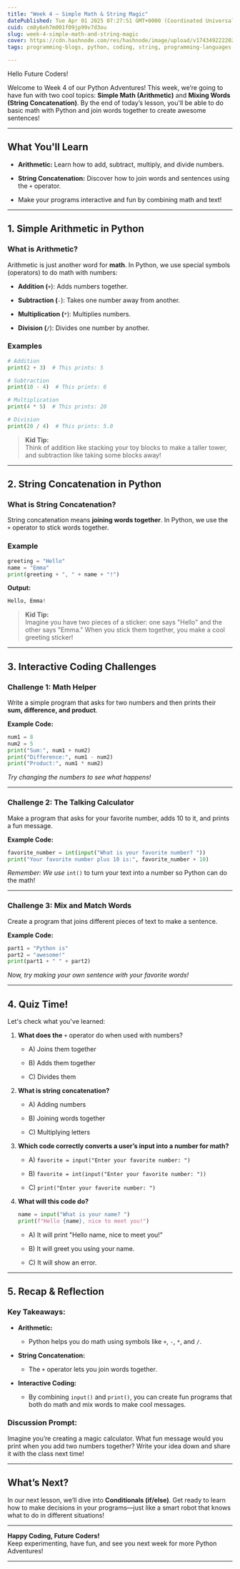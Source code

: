 ```yaml
---
title: "Week 4 – Simple Math & String Magic"
datePublished: Tue Apr 01 2025 07:27:51 GMT+0000 (Coordinated Universal Time)
cuid: cm8y6eh7m001f09jp99v7d3ou
slug: week-4-simple-math-and-string-magic
cover: https://cdn.hashnode.com/res/hashnode/image/upload/v1743492222024/f0e92ef7-c5ab-42ae-ba9b-577ee6875dc1.jpeg
tags: programming-blogs, python, coding, string, programming-languages

---
```


Hello Future Coders!

Welcome to Week 4 of our Python Adventures! This week, we’re going to have fun with two cool topics: **Simple Math (Arithmetic)** and **Mixing Words (String Concatenation)**. By the end of today’s lesson, you'll be able to do basic math with Python and join words together to create awesome sentences!

---

## What You'll Learn

* **Arithmetic:** Learn how to add, subtract, multiply, and divide numbers.
    
* **String Concatenation:** Discover how to join words and sentences using the `+` operator.
    
* Make your programs interactive and fun by combining math and text!
    

---

## 1\. Simple Arithmetic in Python

### What is Arithmetic?

Arithmetic is just another word for **math**. In Python, we use special symbols (operators) to do math with numbers:

* **Addition (**`+`): Adds numbers together.
    
* **Subtraction (**`-`): Takes one number away from another.
    
* **Multiplication (**`*`): Multiplies numbers.
    
* **Division (**`/`): Divides one number by another.
    

### Examples

```python
# Addition
print(2 + 3)  # This prints: 5

# Subtraction
print(10 - 4)  # This prints: 6

# Multiplication
print(4 * 5)  # This prints: 20

# Division
print(20 / 4)  # This prints: 5.0
```

> **Kid Tip:**  
> Think of addition like stacking your toy blocks to make a taller tower, and subtraction like taking some blocks away!

---

## 2\. String Concatenation in Python

### What is String Concatenation?

String concatenation means **joining words together**. In Python, we use the `+` operator to stick words together.

### Example

```python
greeting = "Hello"
name = "Emma"
print(greeting + ", " + name + "!")
```

**Output:**

```python
Hello, Emma!
```

> **Kid Tip:**  
> Imagine you have two pieces of a sticker: one says "Hello" and the other says "Emma." When you stick them together, you make a cool greeting sticker!

---

## 3\. Interactive Coding Challenges

### Challenge 1: Math Helper

Write a simple program that asks for two numbers and then prints their **sum, difference, and product**.

**Example Code:**

```python
num1 = 8
num2 = 5
print("Sum:", num1 + num2)
print("Difference:", num1 - num2)
print("Product:", num1 * num2)
```

*Try changing the numbers to see what happens!*

---

### Challenge 2: The Talking Calculator

Make a program that asks for your favorite number, adds 10 to it, and prints a fun message.

**Example Code:**

```python
favorite_number = int(input("What is your favorite number? "))
print("Your favorite number plus 10 is:", favorite_number + 10)
```

*Remember: We use* `int()` to turn your text into a number so Python can do the math!

---

### Challenge 3: Mix and Match Words

Create a program that joins different pieces of text to make a sentence.

**Example Code:**

```python
part1 = "Python is"
part2 = "awesome!"
print(part1 + " " + part2)
```

*Now, try making your own sentence with your favorite words!*

---

## 4\. Quiz Time!

Let's check what you've learned:

1. **What does the** `+` operator do when used with numbers?
    
    * A) Joins them together
        
    * B) Adds them together
        
    * C) Divides them
        
2. **What is string concatenation?**
    
    * A) Adding numbers
        
    * B) Joining words together
        
    * C) Multiplying letters
        
3. **Which code correctly converts a user’s input into a number for math?**
    
    * A) `favorite = input("Enter your favorite number: ")`
        
    * B) `favorite = int(input("Enter your favorite number: "))`
        
    * C) `print("Enter your favorite number: ")`
        
4. **What will this code do?**
    
    ```python
    name = input("What is your name? ")
    print(f"Hello {name}, nice to meet you!")
    ```
    
    * A) It will print "Hello name, nice to meet you!"
        
    * B) It will greet you using your name.
        
    * C) It will show an error.
        

---

## 5\. Recap & Reflection

### Key Takeaways:

* **Arithmetic:**
    
    * Python helps you do math using symbols like `+`, `-`, `*`, and `/`.
        
* **String Concatenation:**
    
    * The `+` operator lets you join words together.
        
* **Interactive Coding:**
    
    * By combining `input()` and `print()`, you can create fun programs that both do math and mix words to make cool messages.
        

### Discussion Prompt:

Imagine you’re creating a magic calculator. What fun message would you print when you add two numbers together? Write your idea down and share it with the class next time!

---

## What’s Next?

In our next lesson, we’ll dive into **Conditionals (if/else)**. Get ready to learn how to make decisions in your programs—just like a smart robot that knows what to do in different situations!

---

**Happy Coding, Future Coders!**  
Keep experimenting, have fun, and see you next week for more Python Adventures!

---
